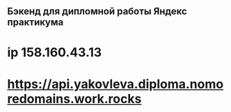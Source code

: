 ## Бэкенд для дипломной работы Яндекс практикума

# ip 158.160.43.13

# https://api.yakovleva.diploma.nomoredomains.work.rocks
